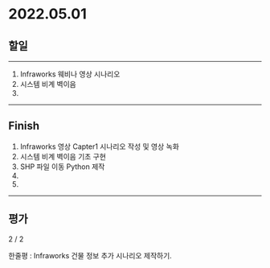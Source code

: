 # 2022.05.01

## 할일

------

1. Infraworks 웨비나 영상 시나리오 
2. 시스템 비계 벽이음
3. 







------

## Finish

1. Infraworks 영상 Capter1 시나리오 작성 및 영상 녹화
2. 시스템 비계 벽이음 기초 구현 
3. SHP 파일 이동 Python 제작
4. 
5. 


------

## 평가

  2 / 2

한줄평 : Infraworks 건물 정보 추가 시나리오 제작하기.